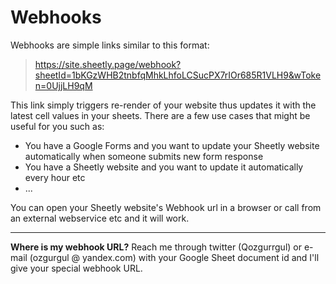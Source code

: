 # Webhooks

Webhooks are simple links similar to this format:

> https://site.sheetly.page/webhook?sheetId=1bKGzWHB2tnbfqMhkLhfoLCSucPX7rIOr685R1VLH9&wToken=0UjjLH9qM

This link simply triggers re-render of your website thus updates it with the latest cell values in your sheets. There are a few use cases that might be useful for you such as:

- You have a Google Forms and you want to update your Sheetly website automatically when someone submits new form response
- You have a Sheetly website and you want to update it automatically every hour etc
- ...

You can open your Sheetly website's Webhook url in a browser or call from an external webservice etc and it will work.

---

**Where is my webhook URL?** Reach me through twitter (Qozgurrgul) or e-mail (ozgurgul @ yandex.com) with your Google Sheet document id and I'll give your special webhook URL.

